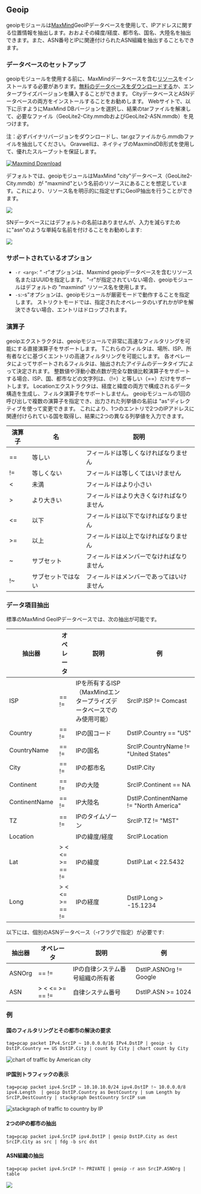## Geoip

geoipモジュールは[MaxMind](https://maxmind.com/)GeoIPデータベースを使用して、IPアドレスに関する位置情報を抽出します。おおよその緯度/経度、都市名、国名、大陸名を抽出できます。また、ASN番号とIPに関連付けられたASN組織を抽出することもできます。

### データベースのセットアップ

geoipモジュールを使用する前に、MaxMindデータベースを含む[リソース](#!resources/resources.md)をインストールする必要があります。[無料のデータベースをダウンロードする](https://dev.maxmind.com/geoip/geoip2/geolite2/)か、エンタープライズバージョンを購入することができます。 CityデータベースとASNデータベースの両方をインストールすることをお勧めします。 Webサイトで、以下に示すようにMaxMind DBバージョンを選択し、結果のtarファイルを解凍して、必要なファイル（GeoLite2-City.mmdbおよびGeoLite2-ASN.mmdb）を見つけます。

注：必ずバイナリバージョンをダウンロードし、tar.gzファイルから.mmdbファイルを抽出してください。 Gravwellは、ネイティブのMaxmindDB形式を使用して、優れたスループットを保証します。

[![Maxmind Download](download.png "Example download options")](https://dev.maxmind.com/geoip/geoip2/geolite2/)

デフォルトでは、geoipモジュールはMaxMind "city"データベース（GeoLite2-City.mmdb）が "maxmind"という名前のリソースにあることを想定しています。これにより、リソース名を明示的に指定せずにGeoIP抽出を行うことができます。

![](maxmind.png)

SNデータベースにはデフォルトの名前はありませんが、入力を減らすために"asn"のような単純な名前を付けることをお勧めします:

![](asn.png)

### サポートされているオプション

* `-r <arg>`: “ -r”オプションは、Maxmind geoipデータベースを含むリソース名またはUUIDを指定します。  "-r"が指定されていない場合、geoipモジュールはデフォルトの "maxmind" リソース名を使用します。
* `-s`:-s”オプションは、geoipモジュールが厳密モードで動作することを指定します。  ストリクトモードでは、指定されたオペレータのいずれかがIPを解決できない場合、エントリはドロップされます。

### 演算子

geoipエクストラクタは、geoipモジュールで非常に高速なフィルタリングを可能にする直接演算子をサポートします。  Tこれらのフィルタは、場所、ISP、所有者などに基づくエントリの高速フィルタリングを可能にします。  各オペレータによってサポートされるフィルタは、抽出されたアイテムのデータタイプによって決定されます。  整数値や浮動小数点数が完全な数値比較演算子をサポートする場合、ISP、国、都市などの文字列は、（!=）と等しい（==）だけをサポートします。  Locationエクストラクタは、経度と緯度の両方で構成されるデータ構造を生成し、フィルタ演算子をサポートしません。  geoipモジュールの1回の呼び出しで複数の演算子を指定でき、出力された列挙値の名前は "as"ディレクティブを使って変更できます。  これにより、1つのエントリで2つのIPアドレスに関連付けられている国を取得し、結果に2つの異なる列挙値を入力できます。

| 演算子 | 名 | 説明
|----------|------|-------------
| == | 等しい | フィールドは等しくなければなりません
| != | 等しくない | フィールドは等しくてはいけません
| < | 未満 | フィールドはより小さい
| > | より大きい | フィールドはより大きくなければなりません
| <= | 以下 | フィールドは以下でなければなりません
| >= | 以上 | フィールドは以上でなければなりません
| ~ | サブセット | フィールドはメンバーでなければなりません
| !~ | サブセットではない | フィールドはメンバーであってはいけません

### データ項目抽出

標準のMaxMind GeoIPデータベースでは、次の抽出が可能です。

| 抽出器 | オペレータ | 説明 | 例 
|-----------|-----------|-------------|----------
| ISP | == != | IPを所有するISP（MaxMindエンタープライズデータベースでのみ使用可能） | SrcIP.ISP != Comcast
| Country | == != | IPの国コード | DstIP.Country == "US"
| CountryName | == != | IPの国名 | SrcIP.CountryName != "United States"
| City |  == != | IPの都市名 | DstIP.City
| Continent |  == != | IPの大陸| SrcIP.Continent == NA
| ContinentName |  == != | IP大陸名 | DstIP.ContinentName != "North America"
| TZ |  == != | IPのタイムゾーン | SrcIP.TZ != "MST"
| Location |  | IPの緯度/経度 | SrcIP.Location
| Lat | > < <= >= == != | IPの緯度 | DstIP.Lat < 22.5432
| Long |  > < <= >= == != | IPの経度 | DstIP.Long > -15.1234

以下には、個別のASNデータベース（-rフラグで指定）が必要です:

| 抽出器 | オペレータ | 説明 | 例 
|-----------|-----------|-------------|----------
| ASNOrg |  == != | IPの自律システム番号組織の所有者 | DstIP.ASNOrg != Google
| ASN |  > < <= >= == != |  自律システム番号 | DstIP.ASN >= 1024


### 例

#### 国のフィルタリングとその都市の解決の要求

```
tag=pcap packet IPv4.SrcIP ~ 10.0.0.0/16 IPv4.DstIP | geoip -s DstIP.Country == US DstIP.City | count by City | chart count by City
```

![chart of traffic by American city](chartByCity.png)

#### IP国別トラフィックの表示

```
tag=pcap packet ipv4.SrcIP ~ 10.10.10.0/24 ipv4.DstIP !~ 10.0.0.0/8 ipv4.Length  | geoip DstIP.Country as DestCountry | sum Length by SrcIP,DestCountry | stackgraph DestCountry SrcIP sum
```

![stackgraph of traffic to country by IP](stackgraphByCountry.png)

#### 2つのIPの都市の抽出

```
tag=pcap packet ipv4.SrcIP ipv4.DstIP | geoip DstIP.City as dest SrcIP.City as src | fdg -b src dst
```

#### ASN組織の抽出

```
tag=pcap packet ipv4.SrcIP !~ PRIVATE | geoip -r asn SrcIP.ASNOrg | table
```

![](asnorg.png)

